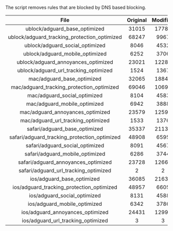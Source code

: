 The script removes rules that are blocked by DNS based blocking.


| File | Original | Modified |
|:----:|:-----:|:-----:|
| ublock/adguard_base_optimized | 31015 | 17787 |
| ublock/adguard_tracking_protection_optimized | 68247 | 9967 |
| ublock/adguard_social_optimized | 8046 | 4532 |
| ublock/adguard_mobile_optimized | 6252 | 3706 |
| ublock/adguard_annoyances_optimized | 23021 | 12287 |
| ublock/adguard_url_tracking_optimized | 1524 | 1367 |
| mac/adguard_base_optimized | 32065 | 18848 |
| mac/adguard_tracking_protection_optimized | 69046 | 10696 |
| mac/adguard_social_optimized | 8104 | 4583 |
| mac/adguard_mobile_optimized | 6942 | 3888 |
| mac/adguard_annoyances_optimized | 23579 | 12592 |
| mac/adguard_url_tracking_optimized | 1533 | 1376 |
| safari/adguard_base_optimized | 35337 | 21132 |
| safari/adguard_tracking_protection_optimized | 48908 | 6595 |
| safari/adguard_social_optimized | 8091 | 4567 |
| safari/adguard_mobile_optimized | 6286 | 3744 |
| safari/adguard_annoyances_optimized | 23728 | 12668 |
| safari/adguard_url_tracking_optimized | 2 | 2 |
| ios/adguard_base_optimized | 36085 | 21638 |
| ios/adguard_tracking_protection_optimized | 48957 | 6605 |
| ios/adguard_social_optimized | 8131 | 4588 |
| ios/adguard_mobile_optimized | 6342 | 3786 |
| ios/adguard_annoyances_optimized | 24431 | 12998 |
| ios/adguard_url_tracking_optimized | 3 | 3 |